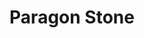 ---
templateKey: 'home-page'
path: /homepage
title: 'Paragon Stone'
gallery:
  - image: /img/coffee.png
    text: Poplar Bluff 1
  - image: /img/coffee-gear.png
    text: Poplar Bluff 2
  - image: /img/tutorials.png
    text: Poplar Bluff 3
---